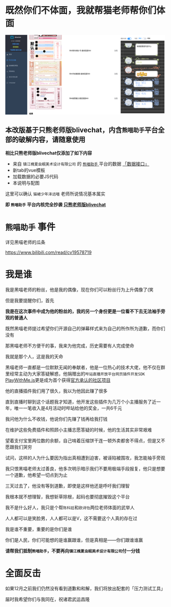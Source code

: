 # **既然你们不体面，我就帮猫老师帮你们体面**

![既然你们不体面，我就帮你们体面](./screenshots/%E8%9E%A2%E5%B9%95%E5%BF%AB%E7%85%A7%202022-11-18%2015-37-01.png)

## 本改版基于只熊老师版blivechat，内含`熊喵助手`平台全部的破解内容，请随意使用

**相比只熊老师版blivechat仅添加了如下内容**

- 来自 `镇江槐夏虫眠美术设计有限公司` 的 [`熊喵助手` ](https://hxcm.pandamiao.com/)平台的数据
[「数据接口」](https://hxcm.pandamiao.com/bullet-chat/material/store/list)
- 新tab的vue模板
- 加载数据的必要JS代码
- 本说明与配图


这里可以确认 `猫裙少年泽远喵` 老师所说情况基本属实

**即 `熊喵助手` 平台内核完全抄袭 [只熊老师版blivechat](https://github.com/xfgryujk/blivechat)**

# `熊喵助手` 事件

详见黑喵老师的瓜条

https://www.bilibili.com/read/cv19578719

# 我是谁
我是黑喵老师的粉丝，他是我的偶像，现在你们可以粉丝行为上升偶像了(笑

但是我要提醒你们，首先

**我是在这次事件中成为他的粉丝的，我的另一个身份更是一位看不下去无法袖手旁观的普通人**

既然黑喵老师提过希望你们开源自己的弹幕样式来为自己的所作所为道歉，而你们没有

那黑喵老师不方便干的事，我来为他完成，历史需要有人完成使命

我就是那个人，这是我的天命

黑喵老师一直都是一位默默无闻的奉献者，他是一位热心的技术大佬，他不仅在群里经常主动为大家答疑解惑，他捐赠出的`哔站直播开放平台网页插件开发SDK` [PlayWithMe.js](https://github.com/XL8Z/BiliBili_PlayWithMe.js)更是成为首个获得[官方承认的社区项目](https://open-live.bilibili.com/document/community/PlayWithMe.html)

他的直播插件我们用了很久，我以为他因此赚了很多

直到直播时聊到这个话题我才知道，他开发这些插件为几万个小主播服务了近一年，唯一一笔收入是4月活动时哔站给他的奖金，一共6千元

我问他为什么不收钱，他说你们先赚了钱再给我打钱

在维护这些免费插件和照顾小主播志愿答疑的时候，他的生活其实非常艰难

望着支付宝里两位数的余额，自己啃着压缩饼干连一顿外卖都舍不得点，但是又不愿跟我们哭穷

试问，这样的人为什么要因为指出真相遭到迫害，被诬陷被围攻，我怎能袖手旁观

我只恨黑喵老师太过善良，他多次明示暗示我们不要用极端手段报复，他只是想要一个道歉，他希望一切点到为止

三天过去了，他没有等到道歉，即使是这样他还是呼吁我们理智

我根本就不想理智，我想斩草除根，起码也要彻底摧毁这个平台

我不是什么好人，我只是个帮`陈科廷`和`欧诗怡`两位老师体面的武举人

人人都可以是笑脸男，人人都可以是V，这不需要这个人真的存在过

我是谁不重要，重要的是你们是谁

你们是人民，你们可能想的是谁赢跟谁，但是真相是——你们跟谁谁赢

**请帮我们抵制`熊喵助手`，不要再向`镇江槐夏虫眠美术设计有限公司`付一分钱**

# 全面反击

如果12月之前我们仍然没有看到道歉和和解，我们将放出配套的「压力测试工具」

届时我希望你们与我同在，祝诸君武运昌隆
